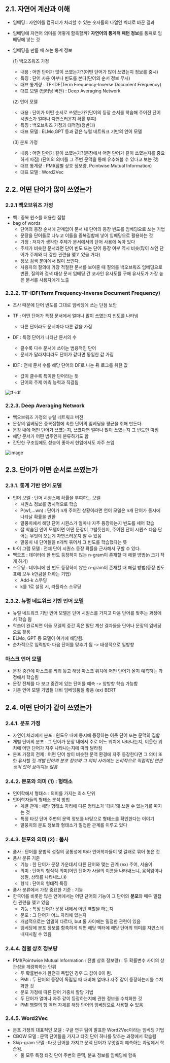## 2.1. 자연어 계산과 이해
 - 임베딩 : 자연어를 컴퓨터가 처리할 수 있는 숫자들의 나열인 벡터로 바꾼 결과
 - 임베딩에 자연어 의미를 어떻게 함축할까?
   **자연어의 통계적 패턴 정보**를 통째로 임베딩에 넣는 것
 - 임베딩을 만들 때 쓰는 통계 정보
 
   (1) 백오즈워즈 가정
    - 내용 : 어떤 단어가 많이 쓰였는가?(어떤 단어가 많이 쓰였는지 정보를 중시)
    - 특징 : 단어 사용 여부나 빈도를 본다(단어의 순서 정보 무시)
    - 대표 통계량 : TF-IDF(Term Frequency-Inverse Document Frequency)
    - 대표 모델 (딥러닝 버전) : Deep Averaging Network
   
   (2) 언어 모델
    - 내용 : 단어가 어떤 순서로 쓰였는가?(단어의 등장 순서를 학습해 주어진 단어 시퀀스가 얼마나 자연스러운지 확률 부여)
    - 특징 : 백오브워즈 가정과 대척점(정반대)
    - 대표 모델 : ELMo,GPT 등과 같은 뉴럴 네트워크 기반의 언어 모델
   
   (3) 분포 가정
    - 내용 : 어떤 단어가 같이 쓰였는가?(문장에서 어떤 단어가 같이 쓰였는지를 중요하게 따짐) (단어의 의미를 그 주변 문맥을 통해 유추해볼 수 있다고 보는 것)
    - 대표 통계량 : PMI(점별 상호 정보량, Pointwise Mutual Information)
    - 대표 모델 : Word2Vec
   
## 2.2. 어떤 단어가 많이 쓰였는가
### 2.2.1 백오브워즈 가정
 - 백 : 중복 원소를 허용한 집합
 - bag of words
    - 단어의 등장 순서에 관계없이 문서 내 단어의 등장 빈도를 임베딩으로 쓰는 기법
    - 문장을 단어들로 나누고 이들을 중복집합에 넣어 임베딩으로 활용하는 것
    - 가정 : 저자가 생각한 주제가 문서에서의 단어 사용에 녹아 있다
    - 주제가 비슷한 문서라면 단어 빈도 또는 단어 등장 여부 역시 비슷(많이 쓰인 단어가 주제와 더 강한 관련을 맺고 있을 거다)
    - 정보 검색 분야에서 많이 쓰인다.
    - 사용자의 질의에 가장 적절한 문서를 보여줄 때 질의를 백오브워즈 임베딩으로 변환, 질의와 검색 대상 문서 임베딩 간 코사인
                  유사도를 구해 유사도가 가장 높은 문서를 사용자에게 노출
                  
### 2.2.2. TF-IDF(Term Frequency-Inverse Document Frequency)
    
   - 조사 때문에 단어 빈도를 그대로 임베딩에 쓰는 단점 보안
    
   - TF : 어떤 단어가 특정 문서에서 얼마나 많이 쓰였는지 빈도를 나타냄
       - 다른 단어라도 문서마다 다른 값을 가짐
   - DF : 특정 단어가 나타난 문서의 수
       - 클수록 다수 문서에 쓰이는 범용적인 단어
       - 문서가 달라지더라도 단어가 같다면 동일한 값 가짐
   - IDF : 전체 문서 수를 해당 단어의 DF로 나눈 뒤 로그를 취한 값
       - 값이 클수록 특이한 단어라는 뜻
       - 단어의 주제 예측 능력과 직결됨
 
 ![tf-idf](https://user-images.githubusercontent.com/49123169/75989989-88222300-5f37-11ea-9f95-b2cfeb2a1659.PNG)
 
 ### 2.2.3. Deep Averaging Network
  - 백오브워즈 가정의 뉴럴 네트워크 버전
  - 문장의 임베딩은 중복집합에 속한 단어의 임베딩을 평균을 취해 만든다.
  - 문장 내에 어떤 단어가 쓰였는지, 쓰였다면 얼마나 많이 쓰였는지 그 빈도만 따짐
  - 해당 문서가 어떤 범주인지 분류하기도 함
  - 간단한 구조임에도 성능이 좋아서 현업에서도 자주 쓰임
  
  ![image](https://user-images.githubusercontent.com/49123169/75990126-c3bced00-5f37-11ea-8104-34f2f3fc36c7.png)


 ## 2.3. 단어가 어떤 순서로 쓰였는가
 ### 2.3.1. 통계 기반 언어 모델
  - 언어 모델 : 단어 시퀀스에 확률을 부여하는 모델
     - 시퀀스 정보를 명시적으로 학습
     - P(w1,...wn) : 단어가 n개 주어진 상황이라면 언어 모델은 n개 단어가 동시에 나타날 확률을 반환
     - 말뭉치에서 해당 단어 시퀀스가 얼마나 자주 등장하는지 빈도를 세어 학습
     - 잘 학습된 언어 모델이면 어떤 문장이 그럴듯한지, 주어진 단어 시퀀스 다음 단어는 무엇이 오는게 자연스러운지 알 수 있음
     - 말뭉치 내 단어들을 n개씩 묶어서 그 빈도를 학습했다는 뜻
  - 바이 그램 모델 : 전체 단어 시퀀스 등장 확률을 근사해서 구할 수 있다.
  - 백오프 : 데이터에 한 번도 등장하지 않는 n-gram이 존재할 때 해결 방법(n 크기 작게 하기)
  - 스무딩 : 데이터에 한 번도 등장하지 않는 n-gram이 존재할 때 해결 방법(등장 빈도 표에 모두 k만큼을 더하는 기법)
     - Add-k 스무딩
     - k를 1로 설정 시, 라플라스 스무딩
 
 ### 2.3.2. 뉴럴 네트워크 기반 언어 모델
  - 뉴럴 네트워크 기반 언어 모델은 단어 시퀀스를 가지고 다음 단어를 맞추는 과정에서 학습 됨
  - 학습이 완료되면 이들 모델의 중간 혹은 말단 계산 결과물을 단어나 문장의 임베딩으로 활용
  - ELMo, GPT 등 모델이 여기에 해당됨.
  - 순차적으로 입력받아 다음 단어를 맞추기 됨 -> 태생적으로 일방향
  
 ### 마스크 언어 모델 
  - 문장 중간에 마스크를 씌워 놓고 해당 마스크 위치에 어떤 단어가 올지 예측하는 과정에서 학습됨
  - 문장 전체를 다 보고 중간에 있는 단어를 예측 -> 양방향 학습 가능함
  - 기존 언어 모델 기법들 대비 임베딩품질 좋음 (ex) BERT
  
 ## 2.4. 어떤 단어가 같이 쓰였는가
 ### 2.4.1. 분포 가정
  - 자연어 처리에서 분포 : 윈도우 내에 동시에 등장하는 이웃 단어 또는 문맥의 집합
  - 개별 단어의 분포 : 그 단어가 문장 내에서 주로 어느 위치에 나타나는지, 이웃한 위치에 어떤 단어가 자주 나타나는지에 따라 달라짐
  - 분포 가정의 전제 : 어떤 단어 쌍이 비슷한 문맥 환경에 자주 등장한다면 그 의미 또한 유사할 것
 *개별 단어의 분포 정보와 그 의미 사이에는 논리적으로 직접적인 연관성이 있어 보이지는 않음*
 
 ### 2.4.2. 분포와 의미 (1) : 형태소
  - 언어학에서 형태소 : 의미를 가지는 최소 단위
  - 언어학자들의 형태소 분석 방법
     - 계열 관계 : 해당 형태소 자리에 다른 형태소가 '대치'돼 쓰일 수 있는가를 따지는 것
     - 특정 타깃 단어 주변의 문맥 정보를 바탕으로 형태소를 확인한다는 이야기
     - 말뭉치의 분포 정보와 형태소가 밀접한 관계를 이루고 있다
 
 ### 2.4.3. 분포와 의미 (2) : 품사
  - 품사 : 단어를 문법적 성질의 공통성에 따라 언어학자들이 몇 갈래로 묶어 놓은 것
  - 품사 분류 기준 
     - 기능 : 한 단어가 문장 가운데서 다른 단어와 맺는 관계 (ex) 주어, 서술어
     - 의미 : 단어의 형식적 의미(어떤 단어가 사물의 이름을 나타내느냐, 움직임이나 성질, 상태를 나타내느냐)
     - 형식 : 단어의 형태적 특징
  - 품사 분류에서 가장 중요한 기준 : 기능
  - 한국어를 비롯한 많은 언어에서는 어떤 단어의 기능이 그 단어의 **분포**와 매우 밀접한 관련을 맺고 있음
     - 기능 : 특정 단어가 문장 내에서 어떤 역할을 하는지
     - 분포 : 그 단어가 어느 자리에 있는지
     - 개념적으로는 엄밀히 다르다, but 둘 사이에는 밀접한 관련이 있음
     - 임베딩에 분포 정보를 함축하게 되면 해당 벡터에 해당 단어의 의미를 자연스레 내재시킬 수 있음
 
### 2.4.4. 점별 상호 정보량
 - PMI(Pointwise Mutual Information : 전별 상호 정보량) : 두 확률변수 사이의 상관성을 계량화하는 단위
    - 두 확률변수가 완전히 독립인 경우 그 값이 0이 됨.
    - PMI : 두 단어의 등장이 독립일 때 대비해 얼마나 자주 같이 등장하는지를 수치화한 것
    - 분포 가정에 따른 단어 가중치 할당 기법
    - 두 단어가 얼마나 자주 같이 등장하는지에 관한 정보를 수치화한 것
    - PMI 행렬의 행 벡터 자체를 해당 단어의 임베딩으로 사용할 수 있음
    
### 2.4.5. Word2Vec
 - 분포 가정의 대표적인 모델 : 구글 연구 팀이 발표한 Word2Vec이라는 임베딩 기법
 - CBOW 모델 : 문맥 단어들을 가지고 타깃 단어 하나를 맞추는 과정에서 학습됨
 - Skip-gram 모델 : 타깃 단어를 가지고 문맥 단어가 무엇일지 예측하는 과정에서 학습됨.
   - 둘 모두 특정 타깃 단어 주변의 문맥, 분포 정보를 임베딩에 함축
